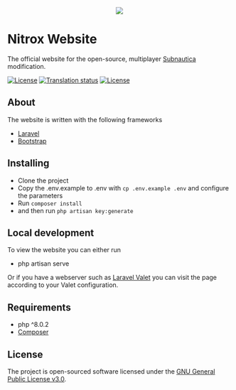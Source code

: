 <p align="center"><a href="https://nitrox.rux.gg" target="_blank"><img src="https://i.imgur.com/pFbAdnz.jpg"></a></p>

# Nitrox Website
The official website for the open-source, multiplayer <a href="https://unknownworlds.com/subnautica/">Subnautica</a> modification.

<p>
    <a href="https://discord.gg/E8B4X9s"><img src="https://img.shields.io/discord/525437013403631617" alt="License"></a>
    <a href="https://hosted.weblate.org/engage/subnauticanitrox/"><img src="https://hosted.weblate.org/widgets/subnauticanitrox/-/svg-badge.svg" alt="Translation status"></a>
    <a href="https://github.com/SubnauticaNitrox/NitroxWebsite/blob/master/LICENSE"><img src="https://img.shields.io/github/license/subnauticanitrox/nitroxwebsite" alt="License"></a>
</p>

## About

The website is written with the following frameworks

- [Laravel](https://laravel.com/)
- [Bootstrap](https://getbootstrap.com/)

## Installing

- Clone the project
- Copy the .env.example to .env with ``cp .env.example .env`` and configure the parameters
- Run ``composer install`` 
- and then run ``php artisan key:generate``

## Local development

To view the website you can either run
- php artisan serve

Or if you have a webserver such as <a href="https://laravel.com/docs/9.x/valet">Laravel Valet</a> you can visit the page according to your Valet configuration. 

## Requirements
- php ^8.0.2
- [Composer](https://getcomposer.org/)

## License

The project is open-sourced software licensed under the [GNU General Public License v3.0](https://github.com/SubnauticaNitrox/NitroxWebsite/blob/master/LICENSE).
